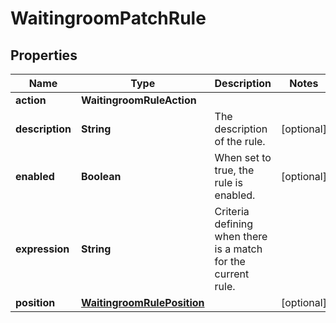 

# WaitingroomPatchRule


## Properties

| Name | Type | Description | Notes |
|------------ | ------------- | ------------- | -------------|
|**action** | **WaitingroomRuleAction** |  |  |
|**description** | **String** | The description of the rule. |  [optional] |
|**enabled** | **Boolean** | When set to true, the rule is enabled. |  [optional] |
|**expression** | **String** | Criteria defining when there is a match for the current rule. |  |
|**position** | [**WaitingroomRulePosition**](WaitingroomRulePosition.md) |  |  [optional] |



